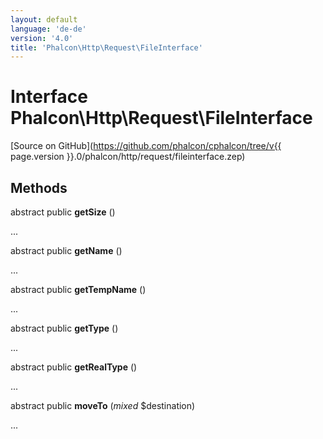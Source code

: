 ```yaml
---
layout: default
language: 'de-de'
version: '4.0'
title: 'Phalcon\Http\Request\FileInterface'
---
```


# Interface **Phalcon\Http\Request\FileInterface**

[Source on GitHub](https://github.com/phalcon/cphalcon/tree/v{{ page.version }}.0/phalcon/http/request/fileinterface.zep)

## Methods

abstract public **getSize** ()

...

abstract public **getName** ()

...

abstract public **getTempName** ()

...

abstract public **getType** ()

...

abstract public **getRealType** ()

...

abstract public **moveTo** (*mixed* $destination)

...